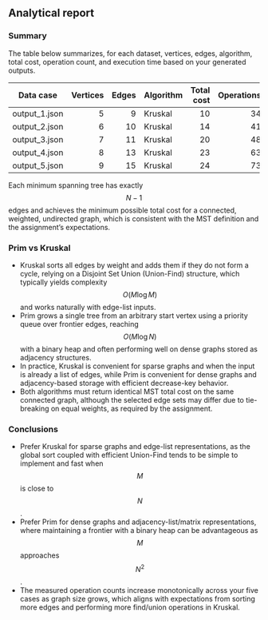 ## Analytical report

### Summary

The table below summarizes, for each dataset, vertices, edges, algorithm, total cost, operation count, and execution time based on your generated outputs.

| Data case | Vertices |  Edges | Algorithm | Total cost | Operations | Time (ms) |
| --- |---------:|-------:| --- |-----------:|-----------:|----------:|
| output_1.json |        5 |      9 | Kruskal |         10 |         34 |      0.26 |
| output_2.json |        6 |     10 | Kruskal |         14 |         41 |      0.21 |
| output_3.json |        7 |     11 | Kruskal |         20 |         48 |      0.15 |
| output_4.json |        8 |     13 | Kruskal |         23 |         63 |      0.24 |
| output_5.json |        9 |     15 | Kruskal |         24 |         73 |      0.19 |

Each minimum spanning tree has exactly $$N-1$$ edges and achieves the minimum possible total cost for a connected, weighted, undirected graph, which is consistent with the MST definition and the assignment’s expectations.

### Prim vs Kruskal

- Kruskal sorts all edges by weight and adds them if they do not form a cycle, relying on a Disjoint Set Union (Union-Find) structure, which typically yields complexity $$O(M \log M)$$ and works naturally with edge-list inputs.
- Prim grows a single tree from an arbitrary start vertex using a priority queue over frontier edges, reaching $$O(M \log N)$$ with a binary heap and often performing well on dense graphs stored as adjacency structures.
- In practice, Kruskal is convenient for sparse graphs and when the input is already a list of edges, while Prim is convenient for dense graphs and adjacency-based storage with efficient decrease-key behavior.
- Both algorithms must return identical MST total cost on the same connected graph, although the selected edge sets may differ due to tie-breaking on equal weights, as required by the assignment.

### Conclusions

- Prefer Kruskal for sparse graphs and edge-list representations, as the global sort coupled with efficient Union-Find tends to be simple to implement and fast when $$M$$ is close to $$N$$.
- Prefer Prim for dense graphs and adjacency-list/matrix representations, where maintaining a frontier with a binary heap can be advantageous as $$M$$ approaches $$N^2$$.
- The measured operation counts increase monotonically across your five cases as graph size grows, which aligns with expectations from sorting more edges and performing more find/union operations in Kruskal.
